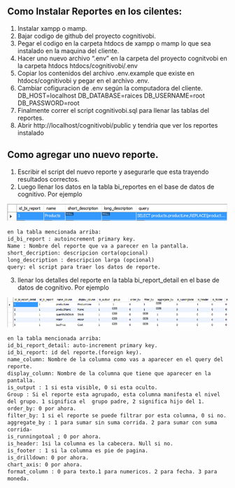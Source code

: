 ## Como Instalar Reportes en los cilentes:
1. Instalar xampp o mamp.
2. Bajar codigo de github del proyecto cognitivobi.
3. Pegar el codigo en la carpeta htdocs de xampp o mamp lo que sea instalado en la maquina del cliente.
4. Hacer uno nuevo archivo “.env” en la carpeta del proyecto cognitvobi en la carpeta htdocs
	htdocs/cognitivobi/.env
5. Copiar los contenidos del archivo .env.example que existe en htdocs/cognitivobi y pegar en el archivo .env.
6. Cambiar cofiguracion de .env según la computadora del cliente.
    DB_HOST=localhost
    DB_DATABASE=raices
    DB_USERNAME=root
    DB_PASSWORD=root
7. Finalmente correr el script cognitivobi.sql para llenar las tablas del reportes.
8. Abrir http://localhost/cognitivobi/public y tendria que ver los reportes instalado

## Como agregar uno nuevo reporte.
1. Escribir el script del nuevo reporte y asegurarle que esta trayendo resultados correctos.
2. Luego llenar los datos en la tabla bi_reportes en el base de datos de cognitivo. Por ejemplo

![Alt text](/public/images/captura.png?raw=true "bi_reportes")

	en la tabla mencionada arriba:
	id_bi_report : autoincrement primary key.
	Name : Nombre del reporte que va a parecer en la pantalla.
	short_decription: descripcion corta(opcional)
	long_description : descripcion larga (opcional)
	query: el script para traer los datos de reporte.
3. llenar los detalles del reporte en la tabla bi_report_detail en el base de datos de cognitivo. Por ejemplo

![Alt text](/public/images/captura1.png?raw=true "bi_reportes_detail")

	en la tabla mencionada arriba:
	id_bi_report_detail: auto-increment primary key.
	id_bi_report: id del reporte.(foreign key).
	name_column: Nombre de la columna como vas a aparecer en el query del reporte.
	display_column: Nombre de la columna que tiene que aparecer en la pantalla.
	is_output : 1 si esta visible, 0 si esta oculto.
	Group : Si el reporte esta agrupado, esta columna manifesta el nivel del grupo. 1 significa el 	grupo padre, 2 significa hijo del 1.
	order_by: 0 por ahora.
	filter_by: 1 si el reporte se puede filtrar por esta columna, 0 si no.
	aggregate_by : 1 para sumar sin suma corrida. 2 para sumar con suma corrida-
	is_runningotoal ; 0 por ahora.
	is_header: 1si la columna es la cabecera. Null si no.
	is_footer : 1 si la columna es pie de pagina.
	is_drilldown: 0 por ahora.
	chart_axis: 0 por ahora.
	format_column : 0 para texto.1 para numericos. 2 para fecha. 3 para moneda.
